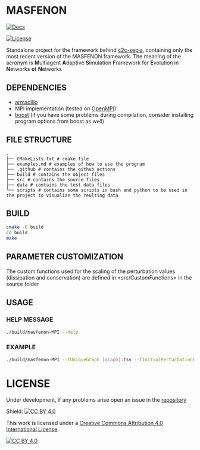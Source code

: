 # MASFENON
[![Docs](https://img.shields.io/badge/docs-latest-blue.svg)](https://josura.github.io/MASFENON/)
<!-- [![Build Status]( https://travis-ci.org/josura/MASFENON.svg?branch=master)](https://travis-ci.org/josura/MASFENON) -->
[![License](https://img.shields.io/badge/license-CC%20BY%204.0-lightgrey.svg)](http://creativecommons.org/licenses/by/4.0/)

Standalone project for the framework behind [c2c-sepia](https://github.com/josura/c2c-sepia), containing only the most recent version of the MASFENON framework. The meaning of the acronym is **M**ultiagent **A**daptive **S**imulation **F**ramework for **E**volution in **N**etworks **o**f **N**etworks

## DEPENDENCIES
- [armadillo](https://arma.sourceforge.net/)
- MPI implementation (tested on [OpenMPI](https://www.open-mpi.org))
- [boost](https://www.boost.org/) (if you have some problems during compilation, consider installing program options from boost as well)

## FILE STRUCTURE
```shell
.
├── CMakeLists.txt # cmake file
├── examples.md # examples of how to use the program
├── .github # contains the github actions
├── build # contains the object files
├── src # contains the source files
├── data # contains the test data files
└── scripts # contains some scripts in bash and python to be used in the project to visualize the reulting data
```

## BUILD
```bash
cmake -B build
cd build
make
```


## PARAMETER CUSTOMIZATION
The custom functions used for the scaling of the perturbation values (dissipation and conservation) are defined in <src/CustomFunctions> in the source folder


## USAGE
### HELP MESSAGE
```bash
./build/masfenon-MPI --help
```

### EXAMPLE
```bash
./build/masfenon-MPI --fUniqueGraph [graph].tsv --fInitialPerturbationPerType [matrix].tsv --typeInteractionFolder [typesInteractionFolder]
```

# LICENSE

Under development, if any problems arise open an issue in the [repository](https://github.com/josura/MASFENON/issues)

Shield: [![CC BY 4.0][cc-by-shield]][cc-by]

This work is licensed under a
[Creative Commons Attribution 4.0 International License][cc-by].

[![CC BY 4.0][cc-by-image]][cc-by]

[cc-by]: http://creativecommons.org/licenses/by/4.0/
[cc-by-image]: https://i.creativecommons.org/l/by/4.0/88x31.png
[cc-by-shield]: https://img.shields.io/badge/License-CC%20BY%204.0-lightgrey.svg
